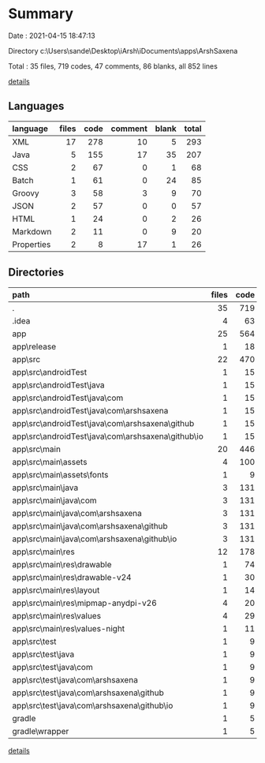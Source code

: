 # Summary

Date : 2021-04-15 18:47:13

Directory c:\Users\sande\Desktop\iArsh\iDocuments\apps\ArshSaxena

Total : 35 files,  719 codes, 47 comments, 86 blanks, all 852 lines

[details](details.md)

## Languages
| language | files | code | comment | blank | total |
| :--- | ---: | ---: | ---: | ---: | ---: |
| XML | 17 | 278 | 10 | 5 | 293 |
| Java | 5 | 155 | 17 | 35 | 207 |
| CSS | 2 | 67 | 0 | 1 | 68 |
| Batch | 1 | 61 | 0 | 24 | 85 |
| Groovy | 3 | 58 | 3 | 9 | 70 |
| JSON | 2 | 57 | 0 | 0 | 57 |
| HTML | 1 | 24 | 0 | 2 | 26 |
| Markdown | 2 | 11 | 0 | 9 | 20 |
| Properties | 2 | 8 | 17 | 1 | 26 |

## Directories
| path | files | code | comment | blank | total |
| :--- | ---: | ---: | ---: | ---: | ---: |
| . | 35 | 719 | 47 | 86 | 852 |
| .idea | 4 | 63 | 0 | 0 | 63 |
| app | 25 | 564 | 27 | 57 | 648 |
| app\release | 1 | 18 | 0 | 0 | 18 |
| app\src | 22 | 470 | 27 | 51 | 548 |
| app\src\androidTest | 1 | 15 | 6 | 5 | 26 |
| app\src\androidTest\java | 1 | 15 | 6 | 5 | 26 |
| app\src\androidTest\java\com | 1 | 15 | 6 | 5 | 26 |
| app\src\androidTest\java\com\arshsaxena | 1 | 15 | 6 | 5 | 26 |
| app\src\androidTest\java\com\arshsaxena\github | 1 | 15 | 6 | 5 | 26 |
| app\src\androidTest\java\com\arshsaxena\github\io | 1 | 15 | 6 | 5 | 26 |
| app\src\main | 20 | 446 | 16 | 43 | 505 |
| app\src\main\assets | 4 | 100 | 0 | 11 | 111 |
| app\src\main\assets\fonts | 1 | 9 | 0 | 8 | 17 |
| app\src\main\java | 3 | 131 | 6 | 27 | 164 |
| app\src\main\java\com | 3 | 131 | 6 | 27 | 164 |
| app\src\main\java\com\arshsaxena | 3 | 131 | 6 | 27 | 164 |
| app\src\main\java\com\arshsaxena\github | 3 | 131 | 6 | 27 | 164 |
| app\src\main\java\com\arshsaxena\github\io | 3 | 131 | 6 | 27 | 164 |
| app\src\main\res | 12 | 178 | 10 | 3 | 191 |
| app\src\main\res\drawable | 1 | 74 | 0 | 1 | 75 |
| app\src\main\res\drawable-v24 | 1 | 30 | 0 | 0 | 30 |
| app\src\main\res\layout | 1 | 14 | 0 | 2 | 16 |
| app\src\main\res\mipmap-anydpi-v26 | 4 | 20 | 0 | 0 | 20 |
| app\src\main\res\values | 4 | 29 | 5 | 0 | 34 |
| app\src\main\res\values-night | 1 | 11 | 5 | 0 | 16 |
| app\src\test | 1 | 9 | 5 | 3 | 17 |
| app\src\test\java | 1 | 9 | 5 | 3 | 17 |
| app\src\test\java\com | 1 | 9 | 5 | 3 | 17 |
| app\src\test\java\com\arshsaxena | 1 | 9 | 5 | 3 | 17 |
| app\src\test\java\com\arshsaxena\github | 1 | 9 | 5 | 3 | 17 |
| app\src\test\java\com\arshsaxena\github\io | 1 | 9 | 5 | 3 | 17 |
| gradle | 1 | 5 | 1 | 1 | 7 |
| gradle\wrapper | 1 | 5 | 1 | 1 | 7 |

[details](details.md)